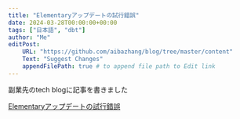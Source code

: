 ```yaml
---
title: "Elementaryアップデートの試行錯誤"
date: 2024-03-28T00:00:00+00:00
tags: ["日本語", "dbt"]
author: "Me"
editPost:
    URL: "https://github.com/aibazhang/blog/tree/master/content"
    Text: "Suggest Changes"
    appendFilePath: true # to append file path to Edit link
---
```


副業先のtech blogに記事を書きました

[Elementaryアップデートの試行錯誤](https://product.10x.co.jp/entry/2024/03/28/094606)